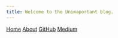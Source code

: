 ```yaml
---
title: Welcome to the Unimaportant blog.
---
```


[Home]() [About]() [GitHub](https://github.com/skrewde) [Medium](https://medium.com/@skrewde)
